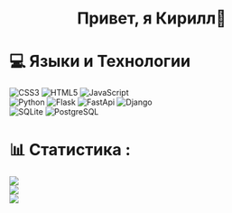 <h1 align="center">Привет, я Кирилл👋</h1>

# 💻 Языки и Технологии 
![CSS3](https://img.shields.io/badge/css3-%231572B6.svg?style=for-the-badge&logo=css3&logoColor=white) 
![HTML5](https://img.shields.io/badge/html5-%23E34F26.svg?style=for-the-badge&logo=html5&logoColor=white) 
![JavaScript](https://img.shields.io/badge/javascript-%23323330.svg?style=for-the-badge&logo=javascript&logoColor=%23F7DF1E)<br>
![Python](https://img.shields.io/badge/python-3670A0?style=for-the-badge&logo=python&logoColor=ffdd54) 
![Flask](https://img.shields.io/badge/flask-%23000.svg?style=for-the-badge&logo=flask&logoColor=white)
![FastApi](https://img.shields.io/badge/fastapi-%23000.svg?style=for-the-badge&logo=fastapi&logoColor=white)
![Django](https://img.shields.io/badge/django-%23000.svg?style=for-the-badge&logo=django&logoColor=white)<br>
![SQLite](https://img.shields.io/badge/sqlite-%2307405e.svg?style=for-the-badge&logo=sqlite&logoColor=white)
![PostgreSQL](https://img.shields.io/badge/postgreSQL-%2307405e.svg?style=for-the-badge&logo=postgreSQL&logoColor=white)<br>

# 📊 Статистика :
<div style="width: 400px">
<img src="https://github-readme-stats.vercel.app/api?username=K1r1ll-Nickitin117&theme=dark&hide_border=false&include_all_commits=true&count_private=false"><br>
<img src="https://github-readme-streak-stats.herokuapp.com/?user=K1r1ll-Nickitin117&theme=dark&hide_border=false"><br>
<img src="https://github-readme-stats.vercel.app/api/top-langs/?username=K1r1ll-Nickitin117&theme=dark&hide_border=false&include_all_commits=true&count_private=false&layout=compact"><br>
</div>
